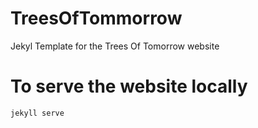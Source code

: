 # TreesOfTommorrow
Jekyl Template for the Trees Of Tomorrow website

# To serve the website locally
    jekyll serve

